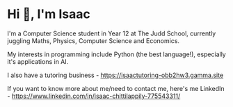 # Hi 👋, I'm Isaac

I'm a Computer Science student in Year 12 at The Judd School, currently juggling Maths, Physics, Computer Science and Economics. 

My interests in programming include Python (the best language!), especially it's applications in AI.

I also have a tutoring business - https://isaactutoring-obb2hw3.gamma.site

If you want to know more about me/need to contact me, here's me LinkedIn - https://www.linkedin.com/in/isaac-chittilappily-775543311/
